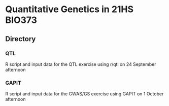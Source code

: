 # Quantitative Genetics in 21HS BIO373


## Directory  
### QTL
R script and input data for the QTL exercise using r/qtl on 24 September afternoon  

### GAPIT
R script and input data for the GWAS/GS exercise using GAPIT on 1 October afternoon  

